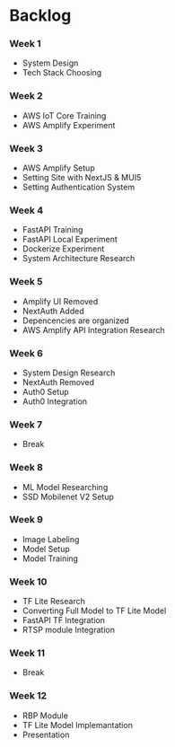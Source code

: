 # Backlog

### Week 1
- System Design
- Tech Stack Choosing
 
### Week 2
-   AWS IoT Core Training
-   AWS Amplify Experiment

### Week 3
-   AWS Amplify Setup
-   Setting Site with NextJS & MUI5
-   Setting Authentication System

### Week 4
-   FastAPI Training
-   FastAPI Local Experiment
-   Dockerize Experiment
-   System Architecture Research

### Week 5
-   Amplify UI Removed
-   NextAuth Added
-   Depencencies are organized
-   AWS Amplify API Integration Research

### Week 6
-   System Design Research
-   NextAuth Removed
-   Auth0 Setup
-   Auth0 Integration

### Week 7
-   Break

### Week 8
-   ML Model Researching
-   SSD Mobilenet V2 Setup


### Week 9
-   Image Labeling
-   Model Setup
-   Model Training


### Week 10
-   TF Lite Research
-   Converting Full Model to TF Lite Model
-   FastAPI TF Integration
-   RTSP module Integration

### Week 11
-   Break

### Week 12
-   RBP Module
-   TF Lite Model Implemantation
-   Presentation
